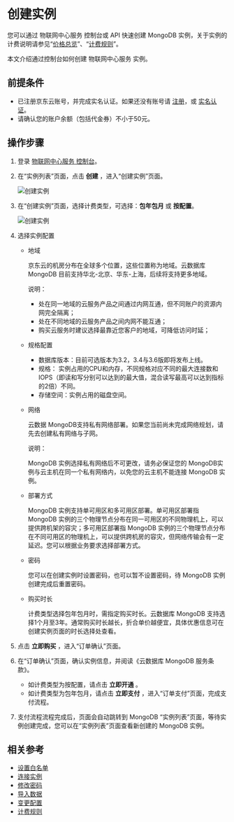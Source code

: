 # 创建实例

您可以通过 物联网中心服务 控制台或 API 快速创建 MongoDB 实例，关于实例的计费说明请参见“[价格总览](../Pricing/Billing-Overview.md)”、“[计费规则](../Pricing/Billing-Rules.md)”。

本文介绍通过控制台如何创建 物联网中心服务 实例。

## 前提条件
- 已注册京东云账号，并完成实名认证。如果还没有账号请 [注册](https://accounts.jdcloud.com/p/regPage?source=jdcloud%26ReturnUrl=%2f%2fuc.jdcloud.com%2fpassport%2fcomplete%3freturnUrl%3dhttp%3A%2F%2Fuc.jdcloud.com%2Fredirect%2FloginRouter%3FreturnUrl%3Dhttps%253A%252F%252Fwww.jdcloud.com%252Fhelp%252Fdetail%252F734%252FisCatalog%252F1)，或 [实名认证](https://uc.jdcloud.com/account/certify)。
- 请确认您的账户余额（包括代金券）不小于50元。

## 操作步骤
1. 登录 [物联网中心服务 控制台](https://iot-console.jdcloud.com/iothub)。
2. 在“实例列表”页面，点击 **创建** ，进入“创建实例”页面。

    ![创建实例](/../../../../IoT-Hub/iothub-001.png)
    
3. 在“创建实例”页面，选择计费类型，可选择：**包年包月** 或 **按配置**。

    ![创建实例](https://github.com/jdcloudcom/cn/blob/master/image/mongodb/mongo-003.png)
	
4. 选择实例配置

	- 地域
	
       京东云的机房分布在全球多个位置，这些位置称为地域。云数据库 MongoDB 目前支持华北-北京、华东-上海，后续将支持更多地域。

	   说明：
	   - 处在同一地域的云服务产品之间通过内网互通，但不同账户的资源内网完全隔离；
	   - 处在不同地域的云服务产品之间内网不能互通；
	   - 购买云服务时建议选择最靠近您客户的地域，可降低访问时延；
	  
	- 规格配置
	   - 数据库版本：目前可选版本为3.2，3.4与3.6版即将发布上线。
	   - 规格：	实例占用的CPU和内存，不同规格对应不同的最大连接数和IOPS（即读和写分别可以达到的最大值，混合读写最高可以达到指标的2倍）不同。
	   - 存储空间：实例占用的磁盘空间。
	   
	- 网络
	
	   云数据 MongoDB支持私有网络部署。如果您当前尚未完成网络规划，请先去创建私有网络与子网。

	   说明：
	   
	   MongoDB 实例选择私有网络后不可更改，请务必保证您的 MongoDB实例与云主机在同一个私有网络内，以免您的云主机不能连接 MongoDB 实例。
	   
	- 部署方式
	
	    MongoDB 实例支持单可用区和多可用区部署。单可用区部署指 MongoDB 实例的三个物理节点分布在同一可用区的不同物理机上，可以提供跨机架的容灾；多可用区部署指 MongoDB 实例的三个物理节点分布在不同可用区的物理机上，可以提供跨机房的容灾，但网络传输会有一定延迟。您可以根据业务要求选择部署方式。

	- 密码
	
	   您可以在创建实例时设置密码，也可以暂不设置密码，待 MongoDB 实例创建完成后重置密码。

	- 购买时长
	
	   计费类型选择包年包月时，需指定购买时长。云数据库 MongoDB 支持选择1个月至3年。通常购买时长越长，折合单价越便宜，具体优惠信息可在创建实例页面的时长选择处查看。
	
5. 点击 **立即购买** ，进入“订单确认”页面。
6. 在“订单确认”页面，确认实例信息，并阅读《云数据库 MongoDB 服务条款》。
	- 如计费类型为按配置，请点击 **立即开通** 。
	- 如计费类型为包年包月，请点击 **立即支付** ，进入“订单支付”页面，完成支付流程。
7. 支付流程流程完成后，页面会自动跳转到 MongoDB “实例列表”页面，等待实例创建完成，您可以在“实例列表”页面查看新创建的 MongoDB 实例。

## 相关参考

- [设置白名单](Set-Whitelist.md)
- [连接实例](Connect-Instance.md)
- [修改密码](../Operation-Guide/Account-Management/Reset-Password.md)
- [导入数据](Import-Data.md)
- [变更配置](../Operation-Guide/Instance-Management/Modify-Instance-Spec.md)
- [计费规则](../Pricing/Billing-Rules.md)

